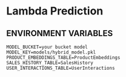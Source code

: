# Lambda Prediction

## ENVIRONMENT VARIABLES
`MODEL_BUCKET=your bucket model`<br/>
`MODEL_KEY=models/hybrid_model.pkl`<br/>
`PRODUCT_EMBEDDINGS_TABLE=ProductEmbeddings`<br/>
`SALES_HISTORY_TABLE=SalesHistory`<br/>
`USER_INTERACTIONS_TABLE=UserInteractions`